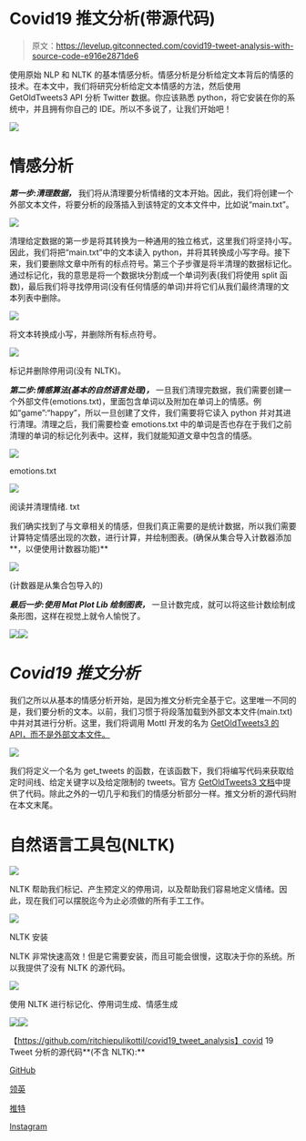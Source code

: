 # Covid19 推文分析(带源代码)

> 原文：<https://levelup.gitconnected.com/covid19-tweet-analysis-with-source-code-e916e2871de6>

使用原始 NLP 和 NLTK 的基本情感分析。情感分析是分析给定文本背后的情感的技术。在本文中，我们将研究分析给定文本情感的方法，然后使用 GetOldTweets3 API 分析 Twitter 数据。你应该熟悉 python，将它安装在你的系统中，并且拥有你自己的 IDE。所以不多说了，让我们开始吧！

![](img/127c33ae514c323e669b48cae89f76e0.png)

# 情感分析

***第一步:清理数据，*** 我们将从清理要分析情绪的文本开始。因此，我们将创建一个外部文本文件，将要分析的段落插入到该特定的文本文件中，比如说“main.txt”。

![](img/3fbd5fe41d8ec6e3b5ecc5785dd3d041.png)

清理给定数据的第一步是将其转换为一种通用的独立格式，这里我们将坚持小写。因此，我们将把“main.txt”中的文本读入 python，并将其转换成小写字母。接下来，我们要删除文章中所有的标点符号。第三个子步骤是将半清理的数据标记化。通过标记化，我的意思是将一个数据块分割成一个单词列表(我们将使用 split 函数)，最后我们将寻找停用词(没有任何情感的单词)并将它们从我们最终清理的文本列表中删除。

![](img/f2a9e1dc0a570f3dfb1e69b307c52811.png)

将文本转换成小写，并删除所有标点符号。

![](img/9ef48b64eee565364941bcf305bb2dd1.png)

标记并删除停用词(没有 NLTK)。

***第二步:情感算法(基本的自然语言处理)，*** 一旦我们清理完数据，我们需要创建一个外部文件(emotions.txt)，里面包含单词以及附加在单词上的情感。例如“game”:“happy”，所以一旦创建了文件，我们需要将它读入 python 并对其进行清理。清理之后，我们需要检查 emotions.txt 中的单词是否也存在于我们之前清理的单词的标记化列表中。这样，我们就能知道文章中包含的情感。

![](img/783b828e9a3d77a19b27818cdb59da28.png)

emotions.txt

![](img/631f781916ae71616de44b8322ccdf1b.png)

阅读并清理情绪. txt

我们确实找到了与文章相关的情感，但我们真正需要的是统计数据，所以我们需要计算特定情感出现的次数，进行计算，并绘制图表。(确保从集合导入计数器添加**，以便使用计数器功能)**

![](img/f2d5ce51fd755798f96e55785774e16d.png)

(计数器是从集合包导入的)

***最后一步:使用 Mat Plot Lib 绘制图表，*** 一旦计数完成，就可以将这些计数绘制成条形图，这样在视觉上就令人愉悦了。

![](img/7cc4b2a3d361ad176bd6062eb0e6aa78.png)![](img/c789cde18839f6a79a9bac77fd207ddd.png)

# ***Covid19 推文分析***

我们之所以从基本的情感分析开始，是因为推文分析完全基于它。这里唯一不同的是，我们要分析的文本。以前，我们习惯于将段落加载到外部文本文件(main.txt)中并对其进行分析。这里，我们将调用 Mottl 开发的名为 [GetOldTweets3 的 API，而不是外部文本文件。](https://github.com/Mottl/GetOldTweets3)

![](img/6045744e339457c6b5ef8a11032707f5.png)

我们将定义一个名为 get_tweets 的函数，在该函数下，我们将编写代码来获取给定时间线、给定关键字以及给定限制的 tweets。官方 [GetOldTweets3 文档](https://github.com/Mottl/GetOldTweets3)中提供了代码。除此之外的一切几乎和我们的情感分析部分一样。推文分析的源代码附在本文末尾。

# 自然语言工具包(NLTK)

![](img/8ec1f8e9cf48474c6e9a6e054266da0d.png)

NLTK 帮助我们标记、产生预定义的停用词，以及帮助我们容易地定义情绪。因此，现在我们可以摆脱迄今为止必须做的所有手工工作。

![](img/5dffd467c27b0cbcddca95fba3c9fbca.png)

NLTK 安装

NLTK 非常快速高效！但是它需要安装，而且可能会很慢，这取决于你的系统。所以我提供了没有 NLTK 的源代码。

![](img/9cb41696a1cf403ef49bb9cda4ef0004.png)

使用 NLTK 进行标记化、停用词生成、情感生成

![](img/faddf5af7397cac027d38dcae41f69a4.png)![](img/90eb73ceb56be67fa04a720cc31568d9.png)

【https://github.com/ritchiepulikottil/covid19_tweet_analysis】covid 19 Tweet 分析的源代码**(不含 NLTK):**

[GitHub](https://github.com/ritchiepulikottil)

[领英](https://www.linkedin.com/in/ritchie-pulikottil-6876341aa/)

[推特](https://twitter.com/itsritchie1005)

[Instagram](https://instagram.com/ritchiepulikottil)